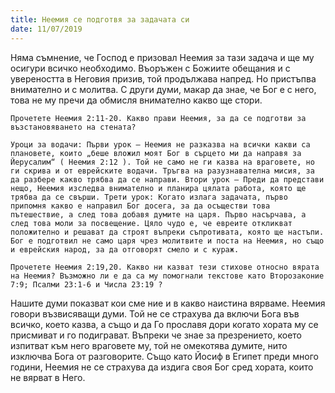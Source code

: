 ```yaml
---
title: Неемия се подготвя за задачата си
date: 11/07/2019
---
```


Няма съмнение, че Господ е призовал Неемия за тази задача и ще му осигури всичко необходимо. Въоръжен с Божиите обещания и с увереността в Неговия призив, той продължава напред. Но пристъпва внимателно и с молитва. С други думи, макар да знае, че Бог е с него, това не му пречи да обмисля внимателно какво ще стори.

`Прочетете Неемия 2:11-20. Какво прави Неемия, за да се подготви за възстановяването на стената?`

`Уроци за водачи: Първи урок – Неемия не разказва на всички какви са плановете, които „беше вложил моят Бог в сърцето ми да направя за Йерусалим“ ( Неемия 2:12 ). Той не само не ги казва на враговете, но ги скрива и от еврейските водачи. Тръгва на разузнавателна мисия, за да разбере какво трябва да се направи. Втори урок – Преди да представи нещо, Неемия изследва внимателно и планира цялата работа, която ще трябва да се свърши. Трети урок: Когато излага задачата, първо припомня какво е направил Бог досега, за да осъществи това пътешествие, а след това добавя думите на царя. Първо насърчава, а след това моли за посвещение. Цяло чудо е, че евреите откликват положително и решават да строят въпреки съпротивата, която ще настъпи. Бог е подготвил не само царя чрез молитвите и поста на Неемия, но също и еврейския народ, за да отговорят смело и с кураж.`

`Прочетете Неемия 2:19,20. Какво ни казват тези стихове относно вярата на Неемия? Възможно ли е да са му помогнали текстове като Второзаконие 7:9; Псалми 23:1-6 и Числа 23:19 ?`

Нашите думи показват кои сме ние и в какво наистина вярваме. Неемия говори възвисяващи думи. Той не се страхува да включи Бога във всичко, което казва, а също и да Го прославя дори когато хората му се присмиват и го подиграват. Въпреки че знае за презрението, което изпитват към него враговете му, той не омекотява думите, нито изключва Бога от разговорите. Също като Йосиф в Египет преди много години, Неемия не се страхува да издига своя Бог сред хората, които не вярват в Него.